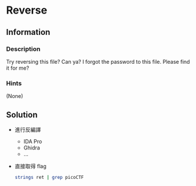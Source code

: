 # Reverse

## Information

### Description

Try reversing this file? Can ya?
I forgot the password to this file. Please find it for me?

### Hints

(None)

## Solution

- 進行反編譯
    - IDA Pro
    - Ghidra
    - ...

- 直接取得 flag
    ```sh
    strings ret | grep picoCTF
    ```
